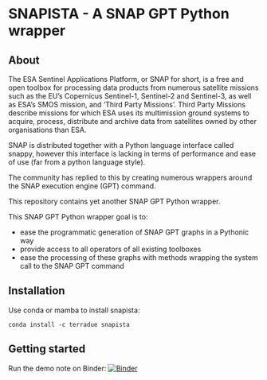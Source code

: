 # SNAPISTA - A SNAP GPT Python wrapper

## About

The ESA Sentinel Applications Platform, or SNAP for short, is a free and open toolbox for processing data products from numerous satellite missions such as the EU’s Copernicus Sentinel-1, Sentinel-2 and Sentinel-3, as well as ESA’s SMOS mission, and ‘Third Party Missions’. Third Party Missions describe missions for which ESA uses its multimission ground systems to acquire, process, distribute and archive data from satellites owned by other organisations than ESA.

SNAP is distributed together with a Python language interface called snappy, however this interface is lacking in terms of performance and ease of use (far from a python language style). 

The community has replied to this by creating numerous wrappers around the SNAP execution engine (GPT) command.  

This repository contains yet another SNAP GPT Python wrapper.

This SNAP GPT Python wrapper goal is to:

- ease the programmatic generation of SNAP GPT graphs in a Pythonic way
- provide access to all operators of all existing toolboxes
- ease the processing of these graphs with methods wrapping the system call to the SNAP GPT command

## Installation

Use conda or mamba to install snapista:

```console
conda install -c terradue snapista
```

## Getting started

Run the demo note on Binder: [![Binder](https://mybinder.org/badge_logo.svg)](https://mybinder.org/v2/gh/snap-contrib/snapista/HEAD?urlpath=lab%2Ftree%2Fdemo.ipynb)
